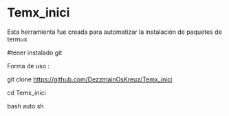# Temx_inici

Esta herramienta fue creada para automatizar la instalación de paquetes de termux

#tener instalado git

Forma de uso :

git clone https://github.com/DezzmainOsKreuz/Temx_inici

cd Temx_inici

bash auto.sh
